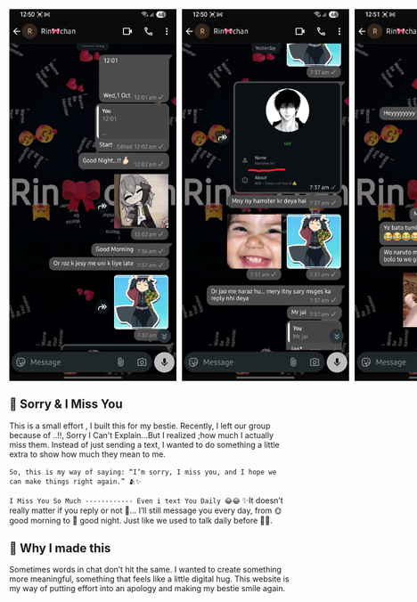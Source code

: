 <div style="display: flex; gap: 10px;">
  <img src="https://github.com/Dear-Hamster/Miss_You/blob/main/img/ss%20(1).jpg" width="300"/>
  <img src="https://github.com/Dear-Hamster/Miss_You/blob/main/img/ss%20(2).jpg" width="300"/>
  <img src="https://github.com/Dear-Hamster/Miss_You/blob/main/img/ss%20(4).jpg" width="300"/>
</div>

## 💌 Sorry & I Miss You

This is a small effort , I built this for my bestie. Recently, I left our group because of ..!!, Sorry I Can't Explain...But I realized ;how much I actually miss them. Instead of just sending a text, I wanted to do something a little extra to show how much they mean to me.

``` So, this is my way of saying: “I’m sorry, I miss you, and I hope we can make things right again.” 🫂✨  ```

``` I Miss You So Much ------------ Even i text You Daily 😂😂 ```
 ✨It doesn’t really matter if you reply or not 🙂… I’ll still message you every day, from 🌞 good morning to 🌙 good night. Just like we used to talk daily before 💌💭.


## 🌸 Why I made this

Sometimes words in chat don’t hit the same. I wanted to create something more meaningful, something that feels like a little digital hug. This website is my way of putting effort into an apology and making my bestie smile again.


